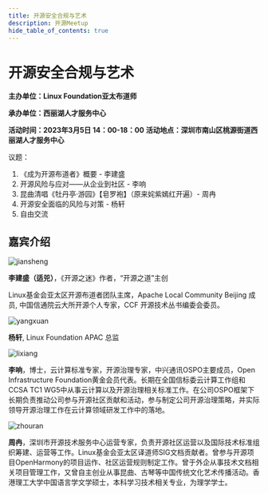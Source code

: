 ```yaml
---
title: 开源安全合规与艺术
description: 开源Meetup
hide_table_of_contents: true
---
```


# 开源安全合规与艺术

__主办单位：Linux Foundation亚太布道师__

__承办单位：西丽湖人才服务中心__

__活动时间：2023年3月5日 14：00-18：00__
__活动地点：深圳市南山区桃源街道西丽湖人才服务中心__

议题：

1. 《成为开源布道者》概要 - 李建盛
2. 开源风险与应对——从企业到社区 - 李响
3. 昆曲清唱《牡丹亭·游园》【皂罗袍】（原来姹紫嫣红开遍）- 周冉
4. 开源安全面临的风险与对策 - 杨轩
5. 自由交流

## 嘉宾介绍

![jiansheng](/events/img/lijiansheng.jpg)

**李建盛（适兕）**，《开源之迷》作者，“开源之道”主创

Linux基金会亚太区开源布道者团队主席，Apache Local Community Beijing 成员, 中国信通院云大所开源个人专家，CCF 开源技术丛书编委会委员。

![yangxuan](/events/img/yangxuan.png)

**杨轩**, Linux Foundation APAC 总监

![lixiang](/events/img/lixiang.png)

**李响**，博士，云计算标准专家，开源治理专家，中兴通讯OSPO主要成员，Open Infrastructure Foundation黄金会员代表。长期在全国信标委云计算工作组和CCSA TC1 WG5中从事云计算以及开源治理相关标准工作。在公司OSPO框架下长期负责推动公司参与开源社区贡献和活动，参与制定公司开源治理策略，并实际领导开源治理工作在云计算领域研发工作中的落地。

![zhouran](/events/img/zhouran.jpg)

**周冉**，深圳市开源技术服务中心运营专家，负责开源社区运营以及国际技术标准组织筹建、运营等工作。Linux基金会亚太区译道师SIG文档贡献者。曾参与开源项目OpenHarmony的项目运作、社区运营规则制定工作。曾于外企从事技术文档相关项目管理工作，又曾自主创业从事昆曲、古琴等中国传统文化艺术传播活动。香港理工大学中国语言学文学硕士，本科学习技术相关专业，为理学学士。
